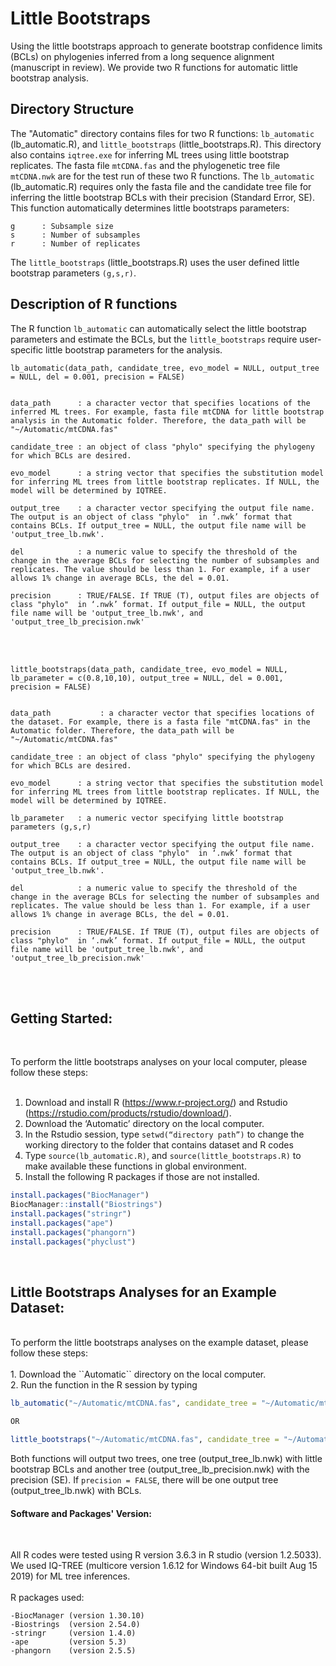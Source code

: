 # Little Bootstraps 
Using the little bootstraps approach to generate bootstrap confidence limits (BCLs) on phylogenies inferred from a long sequence alignment (manuscript in review). We provide two R functions for automatic little bootstrap analysis. 
<br />

## Directory Structure 
The "Automatic" directory contains files for two R functions: ``lb_automatic`` (lb_automatic.R), and ``little_bootstraps`` (little_bootstraps.R). This directory also contains ``iqtree.exe`` for inferring ML trees using little bootstrap replicates. The fasta file ``mtCDNA.fas`` and the phylogenetic tree file ``mtCDNA.nwk`` are for the test run of these two R functions. The ``lb_automatic`` (lb_automatic.R) requires only the fasta file and the candidate tree file for inferring the little bootstrap BCLs with their precision (Standard Error, SE). This function automatically determines little bootstraps parameters:

```
g      : Subsample size
s      : Number of subsamples
r      : Number of replicates

```
The ``little_bootstraps`` (little_bootstraps.R) uses the user defined little bootstrap parameters ``(g,s,r)``. 
<br />


## Description of R functions

The R function ``lb_automatic`` can automatically select the little bootstrap parameters and estimate the BCLs, but the ``little_bootstraps`` require user-specific little bootstrap parameters for the analysis.

```
lb_automatic(data_path, candidate_tree, evo_model = NULL, output_tree = NULL, del = 0.001, precision = FALSE)


data_path      : a character vector that specifies locations of the inferred ML trees. For example, fasta file mtCDNA for little bootstrap analysis in the Automatic folder. Therefore, the data_path will be "~/Automatic/mtCDNA.fas"

candidate_tree : an object of class "phylo" specifying the phylogeny for which BCLs are desired. 

evo_model      : a string vector that specifies the substitution model for inferring ML trees from little bootstrap replicates. If NULL, the model will be determined by IQTREE.

output_tree    : a character vector specifying the output file name. The output is an object of class "phylo"  in ‘.nwk’ format that contains BCLs. If output_tree = NULL, the output file name will be 'output_tree_lb.nwk'.

del            : a numeric value to specify the threshold of the change in the average BCLs for selecting the number of subsamples and replicates. The value should be less than 1. For example, if a user allows 1% change in average BCLs, the del = 0.01.

precision      : TRUE/FALSE. If TRUE (T), output files are objects of class "phylo"  in ‘.nwk’ format. If output_file = NULL, the output file name will be 'output_tree_lb.nwk', and 'output_tree_lb_precision.nwk'
```
<br />

<br />

```
little_bootstraps(data_path, candidate_tree, evo_model = NULL, lb_parameter = c(0.8,10,10), output_tree = NULL, del = 0.001, precision = FALSE)


data_path           : a character vector that specifies locations of the dataset. For example, there is a fasta file "mtCDNA.fas" in the Automatic folder. Therefore, the data_path will be "~/Automatic/mtCDNA.fas"

candidate_tree : an object of class "phylo" specifying the phylogeny for which BCLs are desired. 

evo_model      : a string vector that specifies the substitution model for inferring ML trees from little bootstrap replicates. If NULL, the model will be determined by IQTREE.

lb_parameter   : a numeric vector specifying little bootstrap parameters (g,s,r)

output_tree    : a character vector specifying the output file name. The output is an object of class "phylo"  in ‘.nwk’ format that contains BCLs. If output_tree = NULL, the output file name will be 'output_tree_lb.nwk'.

del            : a numeric value to specify the threshold of the change in the average BCLs for selecting the number of subsamples and replicates. The value should be less than 1. For example, if a user allows 1% change in average BCLs, the del = 0.01.

precision      : TRUE/FALSE. If TRUE (T), output files are objects of class "phylo"  in ‘.nwk’ format. If output_file = NULL, the output file name will be 'output_tree_lb.nwk', and 'output_tree_lb_precision.nwk'
```
<br />

<br />

## Getting Started:

<br />

To perform the little bootstraps analyses on your local computer, please follow these steps:<br /><br />
1.	Download and install R (https://www.r-project.org/) and Rstudio (https://rstudio.com/products/rstudio/download/).<br />
2.	Download the ‘Automatic’ directory on the local computer. <br />
3.	In the Rstudio session, type ``setwd(“directory path”)`` to change the working directory to the folder that contains dataset and R codes<br />
4.	Type ``source(lb_automatic.R)``, and ``source(little_bootstraps.R)`` to make available these functions in global environment. <br />
5.	Install the following R packages if those are not installed. 

```R
install.packages("BiocManager")
BiocManager::install("Biostrings")
install.packages("stringr")
install.packages("ape")
install.packages("phangorn")
install.packages("phyclust")
```

<br />

## Little Bootstraps Analyses for an Example Dataset:

<br />
To perform the little bootstraps analyses on the example dataset, please follow these steps:<br /><br />
1.	Download the ``Automatic`` directory on the local computer. <br />
2.	Run the function in the R session by typing 

```R
lb_automatic("~/Automatic/mtCDNA.fas", candidate_tree = "~/Automatic/mtCDNA.nwk", evo_model = "GTR+G4", output_tree = NULL, del = 0.001, precision = TRUE)

OR

little_bootstraps("~/Automatic/mtCDNA.fas", candidate_tree = "~/Automatic/mtCDNA.nwk", evo_model = "GTR+G4", lb_parameter = c(0.8,10,10), output_tree = NULL, del = 0.001, precision = TRUE)
```

Both functions will output two trees, one tree (output_tree_lb.nwk) with little bootstrap BCLs and another tree (output_tree_lb_precision.nwk) with the precision (SE). If ``precision = FALSE``, there will be one output tree (output_tree_lb.nwk) with BCLs.


#### Software and Packages' Version:

<br />

All R codes were tested using R version 3.6.3 in R studio (version 1.2.5033). We used IQ-TREE (multicore version 1.6.12 for Windows 64-bit built Aug 15 2019) for ML tree inferences.
<br />  
R packages used:
<br />

```
-BiocManager (version 1.30.10)
-Biostrings  (version 2.54.0)
-stringr     (version 1.4.0)
-ape         (version 5.3)
-phangorn    (version 2.5.5)
```

<br />
<br />
